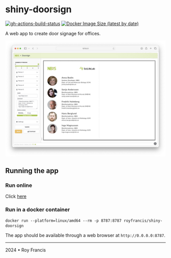 # shiny-doorsign

[![gh-actions-build-status](https://github.com/royfrancis/shiny-doorsign/workflows/build/badge.svg)](https://github.com/royfrancis/shiny-doorsign/actions?workflow=build) [![Docker Image Size (latest by date)](https://img.shields.io/docker/image-size/royfrancis/shiny-doorsign?label=dockerhub)](https://hub.docker.com/repository/docker/royfrancis/shiny-doorsign)

A web app to create door signage for offices.

![](preview.jpg)

## Running the app

### Run online

Click [here](https://door-sign.serve.scilifelab.se/)

### Run in a docker container

```
docker run --platform=linux/amd64 --rm -p 8787:8787 royfrancis/shiny-doorsign
```

The app should be available through a web browser at `http://0.0.0.0:8787`.

---

2024 • Roy Francis
